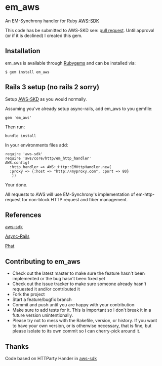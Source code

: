 # em_aws
An EM-Synchrony handler for Ruby [AWS-SDK](https://github.com/JoshMcKin/aws-sdk-for-ruby)

This code has be submitted to AWS-SKD see: [pull request](https://github.com/amazonwebservices/aws-sdk-for-ruby/pull/14). 
Until approval (or if it is declined) I created this gem.

## Installation

em_aws is available through [Rubygems](https://rubygems.org/gems/em_aws) and can be installed via:

    $ gem install em_aws

## Rails 3 setup (no rails 2 sorry)
Setup [AWS-SKD](https://github.com/amazonwebservices/aws-sdk-for-ruby/blob/master/README.rdoc) as you would normally.

Assuming you've already setup async-rails, add em_aws to you gemfile:
    
    gem 'em_aws'

Then run:
    
    bundle install

In your environments files add:

    require 'aws-sdk'
    require 'aws/core/http/em_http_handler'
    AWS.config(
      :http_handler => AWS::Http::EMHttpHandler.new(
      :proxy => {:host => "http://myproxy.com", :port => 80}
       ))

Your done. 

All requests to AWS will use EM-Synchrony's implementation of em-http-request for non-block HTTP request and fiber management.

## References

  [aws-sdk](https://github.com/amazonwebservices/aws-sdk-for-ruby)

  [Async-Rails](https://github.com/igrigorik/async-rails)

  [Phat](http://www.mikeperham.com/2010/04/03/introducing-phat-an-asynchronous-rails-app/)

## Contributing to em_aws
 
* Check out the latest master to make sure the feature hasn't been implemented or the bug hasn't been fixed yet
* Check out the issue tracker to make sure someone already hasn't requested it and/or contributed it
* Fork the project
* Start a feature/bugfix branch
* Commit and push until you are happy with your contribution
* Make sure to add tests for it. This is important so I don't break it in a future version unintentionally.
* Please try not to mess with the Rakefile, version, or history. If you want to have your own version, or is otherwise necessary, that is fine, but please isolate to its own commit so I can cherry-pick around it.

## Thanks
Code based on HTTParty Hander in [aws-sdk](https://github.com/amazonwebservices/aws-sdk-for-ruby/blob/master/README.rdoc)
